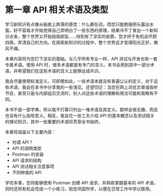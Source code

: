 # 第一章 API 相关术语及类型



学习新知识有点像从船舷上跌落的感觉：什么都在动，而您只能勉强把头露出水面。好不容易才开始觉得自己弄明白了一些东西的原理，结果冷不丁冒出一个新知识点来，整个世界又开始摇摇欲坠……待到有了坚实的依靠，您才终于有机会环顾四周，弄清自己的方向。在探索新知识的过程中，整个世界这才变得阳光正好，微风不燥。

本章内容将为您打下坚实的基础。与几乎所有专业一样，API 测试与开发也有一套专属术语。使用 API 时，很多术语都是有专门的含义。本书会用到其中一部分术语，并希望我们在这些术语的含义上能够达成共识。

我会尽量使用标准定义。可即便如此，一些术语本就没有普遍公认的定义，对于这些术语，我会在本书中分享我的一些浅见。还望切记：当您在网上浏览文章或收听节目，甚至只是与内部组员交流时，别人对这些术语的理解和用法可能和我略有不同。

本书不是一部字典，所以我不打算只列出一堆术语及其定义。那样会很无趣，而且也没有什么指导意义。相反，我会花一些工夫介绍 API 的基本概念以及测试相关的理论知识，其中一些重要的术语将贯穿全书始终。

本章将涵盖以下主要内容：

- 何谓 API？
- API 的调用类型
- Postman 的安装
- API 请求的结构
- API 测试相关注意事项
- 不同种类的 API

学完本章，您将能够使用 Postman 创建 API 请求，并熟练掌握基本的 API 术语。同时还将有机会完成一个小练习，助您巩固所学，以便在日常工作中学以致用。

